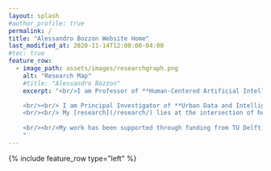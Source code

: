 ```yaml
---
layout: splash
#author_profile: true
permalink: /
title: "Alessandro Bozzon Website Home"
last_modified_at: 2020-11-14T12:00:00-04:00
#toc: true
feature_row:
  - image_path: assets/images/researchgraph.png
    alt: "Research Map"
    #title: "Alessandro Bozzon"
    excerpt: "<br/>I am Professor of **Human-Centered Artificial Intelligence** with the [Department of Sustainable Design Engineering](https://www.tudelft.nl/en/ide/about-ide/departments/design-engineering/) of the [Faculty of Industrial Design Engineering](https://www.tudelft.nl/en/ide/) (IDE); and part-time professor with the [Department of Software Technology](https://www.tudelft.nl/ewi/over-de-faculteit/afdelingen/software-technology/) of the [Faculty of Electrical Engineering, Mathematics, and Computer Science](https://www.tudelft.nl/en/eemcs/) (EEMCS)of [Delft University of Technology](https://www.tudelft.nl). As of November 2020, I serve as Head of the [Department of Sustainable Design Engineering](https://www.tudelft.nl/en/ide/about-ide/departments/design-engineering/).

    <br/><br/> I am Principal Investigator of **Urban Data and Intelligence** at the [Amsterdam Institute for Advanced Metropolitan Solutions](https://www.ams-institute.org). I am an active member of the [Delft Data Science](https://www.tudelft.nl/ewi/samenwerken/delft-data-science/) and the Leiden-Delft-Erasmus [BOLD (Big, Open and Linked Data) Cities](http://www.centre-for-bold-cities.nl/home) initiatives.
    <br/><br/> My [research](/research/) lies at the intersection of human-computer interaction, human computation, user modelling, and machine learning. I am interested in developing methods and tools that support the design, development, control, and operation of AI-enabled systems that are well-situated around actual human characteristics, values, intentions, and behaviours. By investigating the relationship between the science and practice of design, and the digital technology that fuels intelligent products, services, and systems, my [team](/research/team) and I study and build novel **Human-Centred Artificial Intelligence**  methods and tools that combine the cognitive and reasoning abilities of (groups of) individuals, with the computational powers of machines, and insights from large amount of heterogeneous data.
     
    <br/><br/>My work has been supported through funding from TU Delft, AMS, 4TU, NWO, NWA, SurfSara, H2020, EIT Digital, IBM, KPN, Cognizant, and Telecom Italia.
    "
---
```


<!-- 
I am faculty fellow with the [IBM Benelux CAS](http://www.research.ibm.com/university/cas/benelux/index.html).
[I have published](about/#publications) &asymp;90 paper in peer-reviewd international conferences (WWW, HCOMP, CSCW, AAAI, IJCAI, ISWC) and journals (ACM TWEB, VLDBJ, IEEE Access, IEEE Internet Computing, Semantic Web Journal). [I have acquired](about/#funding) more than 3.2M&euro; in research funding.
    <br/><br/> I teach [_Web and Database Technology_](https://studiegids.tudelft.nl/a101_displayCourse.do?course_id=48438) (BSc, with [Claudia Hauff](https://chauff.github.io)) and [_Crowd Computing_](https://studiegids.tudelft.nl/a101_displayCourse.do?course_id=45597) (MSc,  with [Nava Tintarev](http://navatintarev.com)). I regularly supervise students at PhD, MSc, and BSc levels.

I am member of the [Web Information Systems group](http://wis.ewi.tudelft.nl) chaired by [Prof. Geert-Jan Houben](http://www.wis.ewi.tudelft.nl/houben/). -->

{% include feature_row type="left" %}

<!-- # News 
{% for post in site.categories.news limit: 5 %}      
    {% include archive-single-home.html %}
{% endfor %}


# Highlights
{% for post in site.categories.highlight limit: 5 %}
  {% include archive-single-home.html %}
{% endfor %} -->
